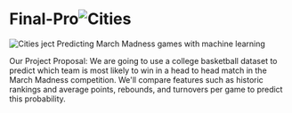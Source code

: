 # Final-Pro![Cities](https://user-images.githubusercontent.com/95720986/167307449-6a98283d-40f6-4dba-8624-7b9969844143.png)
![Cities](https://user-images.githubusercontent.com/95720986/167307458-9574b2dc-1ba4-4eed-a8d5-7360c93dbaf3.png)
ject
Predicting March Madness games with machine learning

Our Project Proposal: We are going to use a college basketball dataset to predict which team is most likely to win in a head to head match in the March Madness competition.  We'll compare features such as historic rankings and average points, rebounds, and turnovers per game to predict this probability.

